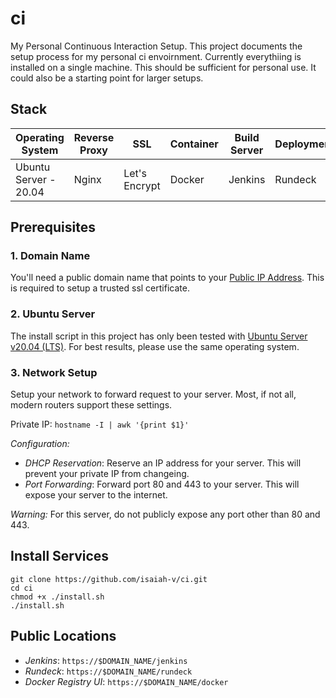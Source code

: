 # ci
My Personal Continuous Interaction Setup. This project documents the setup process for my personal ci envoirnment. Currently everythiing is installed on a single machine. This should be sufficient for personal use. It could also be a starting point for larger setups.

## Stack
| Operating System      | Reverse Proxy | SSL           | Container | Build Server | Deployment |
|-----------------------|---------------|---------------|-----------|--------------|------------|
| Ubuntu Server - 20.04 | Nginx         | Let's Encrypt | Docker    | Jenkins      | Rundeck    |

## Prerequisites

### 1. Domain Name
You'll need a public domain name that points to your [Public IP Address](https://www.whatismyip.com/). This is required to setup a trusted ssl certificate.

### 2. Ubuntu Server
The install script in this project has only been tested with [Ubuntu Server v20.04 (LTS)](https://ubuntu.com/server). For best results, please use the same operating system.

### 3. Network Setup
Setup your network to forward request to your server. Most, if not all, modern routers support these settings.

Private IP: `hostname -I | awk '{print $1}'`

*Configuration:*
 * _DHCP Reservation_: Reserve an IP address for your server. This will prevent your private IP from changeing.
 * _Port Forwarding_: Forward port 80 and 443 to your server. This will expose your server to the internet.

_Warning:_ For this server, do not publicly expose any port other than 80 and 443.

## Install Services

```
git clone https://github.com/isaiah-v/ci.git
cd ci
chmod +x ./install.sh
./install.sh
```

## Public Locations

 * _Jenkins_: `https://$DOMAIN_NAME/jenkins`
 * _Rundeck_: `https://$DOMAIN_NAME/rundeck`
 * _Docker Registry UI_: `https://$DOMAIN_NAME/docker`

